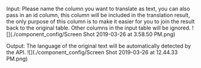 Input: Please name the column you want to translate as text, you can also pass in an id column, this column will be included in the translation result, the only purpose of this column is to make it easier for you to join the result back to the original table. Other columns in the input table will be ignored.
![](./component_config/Screen Shot 2019-03-26 at 3.58.50 PM.png)

Output: The language of the original text will be automatically detected by the API.
![](./component_config/Screen Shot 2019-03-26 at 12.44.33 PM.png)

